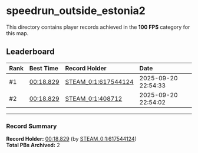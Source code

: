 # speedrun_outside_estonia2

This directory contains player records achieved in the **100 FPS** category for this map.

## Leaderboard

| Rank | Best Time | Record Holder | Date                |
| :--- | :-------- | :------------ | :------------------ |
| #1   | [00:18.829](./00018829_STEAM_0_1_617544124_20250920-225433.zip) | [STEAM_0:1:617544124](https://speedrun16.com/profile/STEAM_0:1:617544124)   | 2025-09-20 22:54:33 |
| #2   | [00:18.829](./00018829_STEAM_0_1_408712_20250920-225402.zip) | [STEAM_0:1:408712](https://speedrun16.com/profile/STEAM_0:1:408712)   | 2025-09-20 22:54:02 |

---

### Record Summary
**Record Holder:** [00:18.829](./00018829_STEAM_0_1_617544124_20250920-225433.zip) (by [STEAM_0:1:617544124](https://speedrun16.com/profile/STEAM_0:1:617544124))  
**Total PBs Archived:** 2